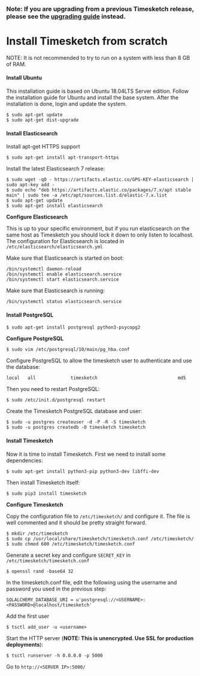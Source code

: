 ### Note: If you are upgrading from a previous Timesketch release, please see the [upgrading guide](Upgrading.md) instead.

# Install Timesketch from scratch

NOTE: It is not recommended to try to run on a system with less than 8 GB of RAM.

#### Install Ubuntu

This installation guide is based on Ubuntu 18.04LTS Server edition. Follow the installation guide for Ubuntu and install the base system.
After the installation is done, login and update the system.

    $ sudo apt-get update
    $ sudo apt-get dist-upgrade

#### Install Elasticsearch

Install apt-get HTTPS support

    $ sudo apt-get install apt-transport-https

Install the latest Elasticsearch 7 release:

    $ sudo wget -qO - https://artifacts.elastic.co/GPG-KEY-elasticsearch | sudo apt-key add -
    $ sudo echo "deb https://artifacts.elastic.co/packages/7.x/apt stable main" | sudo tee -a /etc/apt/sources.list.d/elastic-7.x.list
    $ sudo apt-get update
    $ sudo apt-get install elasticsearch

**Configure Elasticsearch**

This is up to your specific environment, but if you run elasticsearch on the same host as Timesketch you should lock it down to only listen to localhost.
The configuration for Elasticsearch is located in `/etc/elasticsearch/elasticsearch.yml`

Make sure that Elasticsearch is started on boot:

    /bin/systemctl daemon-reload
    /bin/systemctl enable elasticsearch.service
    /bin/systemctl start elasticsearch.service

Make sure that Elasticsearch is running:

    /bin/systemctl status elasticsearch.service

#### Install PostgreSQL

    $ sudo apt-get install postgresql python3-psycopg2

**Configure PostgreSQL**

    $ sudo vim /etc/postgresql/10/main/pg_hba.conf

Configure PostgreSQL to allow the timesketch user to authenticate and use the database:

    local   all             timesketch                              md5

Then you need to restart PostgreSQL:

    $ sudo /etc/init.d/postgresql restart

Create the Timesketch PostgreSQL database and user:

    $ sudo -u postgres createuser -d -P -R -S timesketch
    $ sudo -u postgres createdb -O timesketch timesketch

#### Install Timesketch

Now it is time to install Timesketch. First we need to install some dependencies:

    $ sudo apt-get install python3-pip python3-dev libffi-dev

Then install Timesketch itself:

    $ sudo pip3 install timesketch

**Configure Timesketch**

Copy the configuration file to `/etc/timesketch/` and configure it. The file is well commented and it should be pretty straight forward.

    $ mkdir /etc/timesketch
    $ sudo cp /usr/local/share/timesketch/timesketch.conf /etc/timesketch/
    $ sudo chmod 600 /etc/timesketch/timesketch.conf

Generate a secret key and configure `SECRET_KEY` in `/etc/timesketch/timesketch.conf`

    $ openssl rand -base64 32

In the timesketch.conf file, edit the following using the username and password you used in the previous step:

    SQLALCHEMY_DATABASE_URI = u'postgresql://<USERNAME>:<PASSWORD>@localhost/timesketch'

Add the first user

    $ tsctl add_user -u <username>

Start the HTTP server (**NOTE: This is unencrypted. Use SSL for production deployments**):

    $ tsctl runserver -h 0.0.0.0 -p 5000

Go to `http://<SERVER IP>:5000/`
